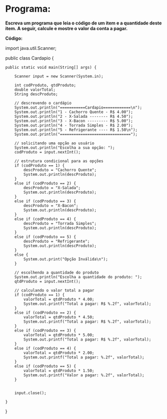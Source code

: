 <h1>Programa:</h1>

<b>Escreva um programa que leia o código de um item e a quantidade deste item. A 
seguir, calcule e mostre o valor da conta a pagar.</b>

<b>Código:</b>

import java.util.Scanner;

public class Cardapio {

	public static void main(String[] args) {
		
		Scanner input = new Scanner(System.in);
		
		int codProduto, qtdProduto;
		double valorTotal;
		String descProduto;
		
		// descrevendo o cardápio
		System.out.println("===========Cardapio============\n");
		System.out.println("1 - Cachorro Quente - R$ 4.00");
		System.out.println("2 - X-Salada -------- R$ 4.50");
		System.out.println("3 - X-Bacon --------- R$ 5.00");
		System.out.println("4 - Torrada Simples - R$ 2.00");
		System.out.println("5 - Refrigerante ---- R$ 1.50\n");
		System.out.println("===============================");
		
		// solicitando uma opção ao usuário
		System.out.println("Escolha a sua opção: ");
		codProduto = input.nextInt();
		
		// estrutura condicional para as opções
		if (codProduto == 1) {
			descProduto = "Cachorro Quente";
			System.out.println(descProduto);
		}
		else if (codProduto == 2) {
			descProduto = "X-Salada";
			System.out.println(descProduto);
		}
		else if (codProduto == 3) {
			descProduto = "X-Bacon";
			System.out.println(descProduto);
		}
		else if (codProduto == 4) {
			descProduto = "Torrada Simples";
			System.out.println(descProduto);
		}
		else if (codProduto == 5) {
			descProduto = "Refrigerante";
			System.out.println(descProduto);
		}
		else {
			System.out.print("Opção Inválida\n");
		}
		
		// escolhendo a quantidade do produto
		System.out.println("Escolha a quantidade do produto: ");
		qtdProduto = input.nextInt();
		
		// calculando o valor total a pagar
		if (codProduto == 1) {
			valorTotal = qtdProduto * 4.00;
			System.out.printf("Total a pagar: R$ %.2f", valorTotal);
		}
		else if (codProduto == 2) {
			valorTotal = qtdProduto * 4.50;
			System.out.printf("Total a pagar: R$ %.2f", valorTotal);
		}
		else if (codProduto == 3) {
			valorTotal = qtdProduto * 5.00;
			System.out.printf("Total a pagar: R$ %.2f", valorTotal);
		}
		else if (codProduto == 4) {
			valorTotal = qtdProduto * 2.00;
			System.out.printf("Total a pagar: %.2f", valorTotal);
		}
		else if (codProduto == 5) {
			valorTotal = qtdProduto * 1.50;
			System.out.printf("Valor a pagar: %.2f", valorTotal);
		}
		
		
		input.close();

	}

}
